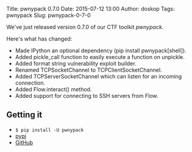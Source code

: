 Title: pwnypack 0.7.0
Date: 2015-07-12 13:00
Author: doskop
Tags: pwnypack
Slug: pwnypack-0-7-0

We've just released version 0.7.0 of our CTF toolkit *pwnypack*.

Here's what has changed:

* Made IPython an optional dependency (pip install pwnypack[shell]).
* Added pickle_call function to easily execute a function on unpickle.
* Added format string vulnerability exploit builder.
* Renamed TCPSocketChannel to TCPClientSocketChannel.
* Added TCPServerSocketChannel which can listen for an incoming connection.
* Added Flow.interact() method.
* Added support for connecting to SSH servers from Flow.

## Getting it

* `$ pip install -U pwnypack`
* [pypi](https://pypi.python.org/pypi/pwnypack/0.7.0)
* [GitHub](https://github.com/edibledinos/pwnypack/releases/tag/v0.7.0)
